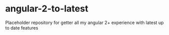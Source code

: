 # angular-2-to-latest
Placeholder  repository for getter all my angular 2+ experience with latest up to date features 
